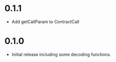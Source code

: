 # 0.1.1
* Add getCallParam to ContractCall

# 0.1.0
* Initial release including some decoding functions.
